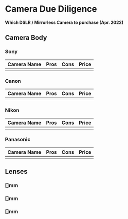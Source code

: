 # Camera Due Diligence

**Which DSLR / Mirrorless Camera to purchase (Apr. 2022)**

## Camera Body

### Sony

| Camera Name | Pros | Cons | Price |
|--|--|--|--|
|   |   |   |   |

### Canon

| Camera Name | Pros | Cons | Price |
|--|--|--|--|
|   |   |   |   |

### Nikon

| Camera Name | Pros | Cons | Price |
|--|--|--|--|
|   |   |   |   |

### Panasonic

| Camera Name | Pros | Cons | Price |
|--|--|--|--|
|   |   |   |   |

## Lenses

### []mm

### []mm

### []mm
